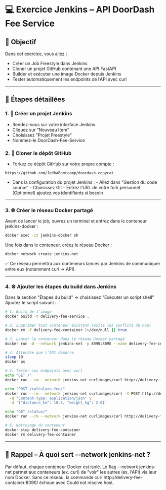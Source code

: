 # 💻 Exercice Jenkins – API DoorDash Fee Service

## 🎯 Objectif

Dans cet exercice, vous allez :

- Créer un Job Freestyle dans Jenkins
- Cloner un projet GitHub contenant une API FastAPI
- Builder et exécuter une image Docker depuis Jenkins
- Tester automatiquement les endpoints de l’API avec curl

---

## 🧱 Étapes détaillées

### 1. 🔧 Créer un projet Jenkins

- Rendez-vous sur votre interface Jenkins
- Cliquez sur "Nouveau Item"
- Choisissez "Projet Freestyle"
- Nommez-le DoorDash-Fee-Service

### 2. 🔁 Cloner le dépôt GitHub

- Forkez ce dépôt GitHub sur votre propre compte :

```git
https://github.com/JedhaBootcamp/doordash-copycat
```

- Dans la configuration du projet Jenkins : - Allez dans "Gestion du code source" - Choisissez Git - Entrez l’URL de votre fork personnel
  (Optionnel) ajoutez vos identifiants si besoin

---

### 3. 🌐 Créer le réseau Docker partagé

Avant de lancer le job, ouvrez un terminal et entrez dans le conteneur jenkins-docker :

```bash
docker exec -it jenkins-docker sh
```

Une fois dans le conteneur, créez le réseau Docker :

```bash
docker network create jenkins-net
```

✅ Ce réseau permettra aux conteneurs lancés par Jenkins de communiquer entre eux (notamment curl → API).

---

### 4. ⚙️ Ajouter les étapes du build dans Jenkins

Dans la section "Étapes du build" → choisissez "Exécuter un script shell"
Ajoutez le script suivant :

```bash
# 1. Build de l’image
docker build -t delivery-fee-service .

# 2. Supprimer tout conteneur existant (évite les conflits de nom)
docker rm -f delivery-fee-container 2>/dev/null || true

# 3. Lancer le conteneur dans le réseau Docker partagé
docker run -d --network jenkins-net -p 8090:8090 --name delivery-fee-container delivery-fee-service

# 4. Attendre que l’API démarre
sleep 10
docker ps

# 5. Tester les endpoints avec curl
echo "GET /"
docker run --rm --network jenkins-net curlimages/curl http://delivery-fee-container:8090/

echo "POST /calculate-fee/"
docker run --rm --network jenkins-net curlimages/curl -X POST http://delivery-fee-container:8090/calculate-fee/ \
  -H "Content-Type: application/json" \
  -d '{"distance_km": 10.5, "weight_kg": 2.0}'

echo "GET /status/"
docker run --rm --network jenkins-net curlimages/curl http://delivery-fee-container:8090/status/

# 6. Nettoyage du conteneur
docker stop delivery-fee-container
docker rm delivery-fee-container
```

---

## 🧠 Rappel – À quoi sert --network jenkins-net ?

Par défaut, chaque conteneur Docker est isolé.
Le flag --network jenkins-net permet aux conteneurs (ex. curl) de "voir" les autres (ex. l'API) via leur nom Docker.
Sans ce réseau, la commande curl http://delivery-fee-container:8090/ échoue avec Could not resolve host.
